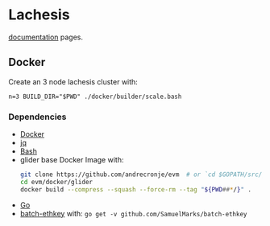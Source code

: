 # Lachesis

[documentation](http://docs.fantom.foundation) pages.


## Docker

Create an 3 node lachesis cluster with:

    n=3 BUILD_DIR="$PWD" ./docker/builder/scale.bash

### Dependencies

  - [Docker](https://www.docker.com/get-started)
  - [jq](https://stedolan.github.io/jq)
  - [Bash](https://www.gnu.org/software/bash)
  - glider base Docker Image with:
    ```bash
    git clone https://github.com/andrecronje/evm  # or `cd $GOPATH/src/github.com/andrecronje`
    cd evm/docker/glider
    docker build --compress --squash --force-rm --tag "${PWD##*/}" .
    ```
  - [Go](https://golang.org)
  - [batch-ethkey](https://github.com/SamuelMarks/batch-ethkey) with: `go get -v github.com/SamuelMarks/batch-ethkey`
